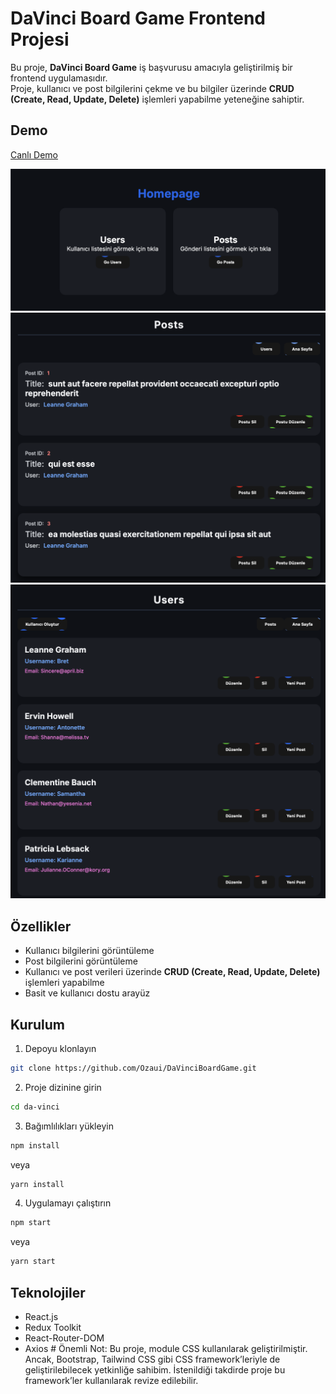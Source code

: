 # DaVinci Board Game Frontend Projesi

Bu proje, **DaVinci Board Game** iş başvurusu amacıyla geliştirilmiş bir frontend uygulamasıdır.  
Proje, kullanıcı ve post bilgilerini çekme ve bu bilgiler üzerinde **CRUD (Create, Read, Update, Delete)** işlemleri yapabilme yeteneğine sahiptir.

## Demo
[Canlı Demo](https://da-vinci-board-game.vercel.app/)

<img src="./screenshots/HomePage.png" alt="Ana Sayfa" width="600"/>
<img src="./screenshots/Posts.png" alt="Posts Sayfası" width="600"/>
<img src="./screenshots/Users.png" alt="Users Sayfası" width="600"/>

## Özellikler
- Kullanıcı bilgilerini görüntüleme
- Post bilgilerini görüntüleme
- Kullanıcı ve post verileri üzerinde **CRUD (Create, Read, Update, Delete)** işlemleri yapabilme
- Basit ve kullanıcı dostu arayüz

## Kurulum
1. Depoyu klonlayın
```bash
git clone https://github.com/Ozaui/DaVinciBoardGame.git
```

2. Proje dizinine girin
```bash
cd da-vinci
```

3. Bağımlılıkları yükleyin
```bash
npm install
```
veya
```bash
yarn install
```

4. Uygulamayı çalıştırın
```bash
npm start
```
 veya
```bash
yarn start
```

## Teknolojiler
- React.js
- Redux Toolkit
- React-Router-DOM
- Axios
# Önemli Not: Bu proje, module CSS kullanılarak geliştirilmiştir. Ancak, Bootstrap, Tailwind CSS gibi CSS framework’leriyle de geliştirilebilecek yetkinliğe sahibim. İstenildiği takdirde proje bu framework’ler kullanılarak revize edilebilir.
